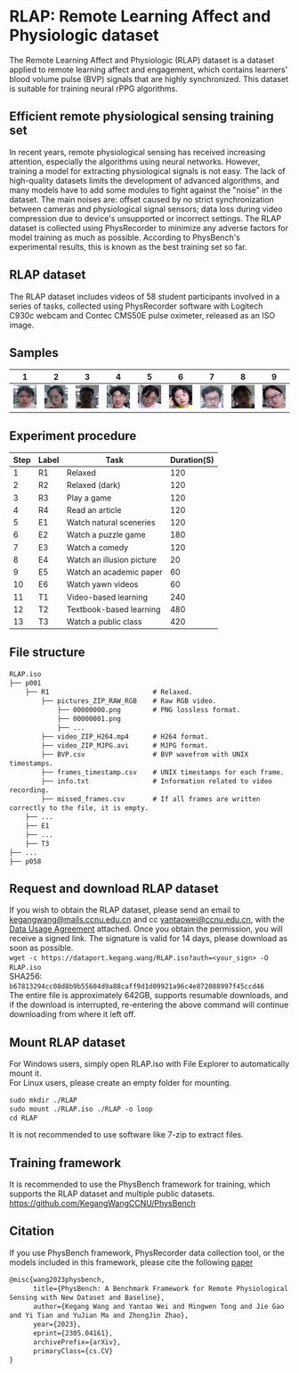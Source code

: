 # RLAP: Remote Learning Affect and Physiologic dataset  

The Remote Learning Affect and Physiologic (RLAP) dataset is a dataset applied to remote learning affect and engagement, which contains learners' blood volume pulse (BVP) signals that are highly synchronized. This dataset is suitable for training neural rPPG algorithms.  

## Efficient remote physiological sensing training set  

In recent years, remote physiological sensing has received increasing attention, especially the algorithms using neural networks. However, training a model for extracting physiological signals is not easy. The lack of high-quality datasets limits the development of advanced algorithms, and many models have to add some modules to fight against the "noise" in the dataset. The main noises are: offset caused by no strict synchronization between cameras and physiological signal sensors; data loss during video compression due to device's unsupported or incorrect settings. The RLAP dataset is collected using PhysRecorder to minimize any adverse factors for model training as much as possible. According to PhysBench's experimental results, this is known as the best training set so far.

## RLAP dataset  

The RLAP dataset includes videos of 58 student participants involved in a series of tasks, collected using PhysRecorder software with Logitech C930c webcam and Contec CMS50E pulse oximeter, released as an ISO image.

## Samples  

|1|2|3|4|5|6|7|8|9|
|-|-|-|-|-|-|-|-|-|  
|![image](https://github.com/KegangWangCCNU/PICS/blob/main/examples/1_.jpg?raw=true)|![image](https://github.com/KegangWangCCNU/PICS/blob/main/examples/2_.jpg?raw=true)|![image](https://github.com/KegangWangCCNU/PICS/blob/main/examples/3_.jpg?raw=true)|![image](https://github.com/KegangWangCCNU/PICS/blob/main/examples/4_.jpg?raw=true)|![image](https://github.com/KegangWangCCNU/PICS/blob/main/examples/5_.jpg?raw=true)|![image](https://github.com/KegangWangCCNU/PICS/blob/main/examples/6_.jpg?raw=true)|![image](https://github.com/KegangWangCCNU/PICS/blob/main/examples/7_.jpg?raw=true)|![image](https://github.com/KegangWangCCNU/PICS/blob/main/examples/8_.jpg?raw=true)|![image](https://github.com/KegangWangCCNU/PICS/blob/main/examples/9_.jpg?raw=true)|

## Experiment procedure  

|Step|Label|Task|Duration(S)|  
|-|-|-|-|  
|1|R1|Relaxed|120|  
|2|R2|Relaxed (dark)|120|  
|3|R3|Play a game|120|    
|4|R4|Read an article|120|  
|5|E1|Watch natural sceneries|120|  
|6|E2|Watch a puzzle game|180|  
|7|E3|Watch a comedy|120|  
|8|E4|Watch an illusion picture|20|  
|9|E5|Watch an academic paper|60|  
|10|E6|Watch yawn videos|60|  
|11|T1|Video-based learning|240|  
|12|T2|Textbook-based learning|480|  
|13|T3|Watch a public class|420|  

## File structure  

```
RLAP.iso
├── p001
    ├── R1                          # Relaxed.
        ├── pictures_ZIP_RAW_RGB    # Raw RGB video.
            ├── 00000000.png        # PNG lossless format.
            ├── 00000001.png
            ├── ...
        ├── video_ZIP_H264.mp4      # H264 format.
        ├── video_ZIP_MJPG.avi      # MJPG format.
        ├── BVP.csv                 # BVP wavefrom with UNIX timestamps.
        ├── frames_timestamp.csv    # UNIX timestamps for each frame.
        ├── info.txt                # Information related to video recording.
        ├── missed_frames.csv       # If all frames are written correctly to the file, it is empty. 
    ├── ... 
    ├── E1
    ├── ... 
    ├── T3
├── ...
├── p058
```

## Request and download RLAP dataset  
If you wish to obtain the RLAP dataset, please send an email to kegangwang@mails.ccnu.edu.cn and cc yantaowei@ccnu.edu.cn, with the [Data Usage Agreement](https://github.com/KegangWangCCNU/RLAP-dataset/blob/main/RLAP%20Data%20Usage%20Agreement.pdf) attached. 
Once you obtain the permission, you will receive a signed link. The signature is valid for 14 days, please download as soon as possible.  
`wget -c https://dataport.kegang.wang/RLAP.iso?auth=<your_sign> -O RLAP.iso`  
SHA256: `b67813294cc08d8b9b55604d9a88caff9d1d09921a96c4e872088997f45ccd46`  
The entire file is approximately 642GB, supports resumable downloads, and if the download is interrupted, re-entering the above command will continue downloading from where it left off.  

## Mount RLAP dataset  
For Windows users, simply open RLAP.iso with File Explorer to automatically mount it.  
For Linux users, please create an empty folder for mounting.  
```
sudo mkdir ./RLAP 
sudo mount ./RLAP.iso ./RLAP -o loop
cd RLAP
```
It is not recommended to use software like 7-zip to extract files.

## Training framework  

It is recommended to use the PhysBench framework for training, which supports the RLAP dataset and multiple public datasets.  
https://github.com/KegangWangCCNU/PhysBench

## Citation  

If you use PhysBench framework, PhysRecorder data collection tool, or the models included in this framework, please cite the following <a href="https://github.com/KegangWangCCNU/PICS/raw/main/PhysBench.pdf" target="_blank">paper</a>
```
@misc{wang2023physbench,
      title={PhysBench: A Benchmark Framework for Remote Physiological Sensing with New Dataset and Baseline}, 
      author={Kegang Wang and Yantao Wei and Mingwen Tong and Jie Gao and Yi Tian and YuJian Ma and ZhongJin Zhao},
      year={2023},
      eprint={2305.04161},
      archivePrefix={arXiv},
      primaryClass={cs.CV}
}
```
